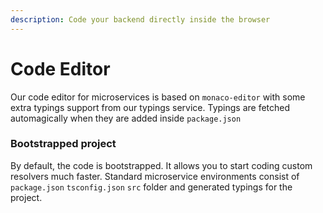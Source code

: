 ```yaml
---
description: Code your backend directly inside the browser
---
```


# Code Editor

Our code editor for microservices is based on `monaco-editor` with some extra typings support from our typings service. Typings are fetched automagically when they are added inside `package.json`

### Bootstrapped project

By default, the code is bootstrapped. It allows you to start coding custom resolvers much faster. Standard microservice environments consist of `package.json` `tsconfig.json` `src` folder and generated typings for the project.
